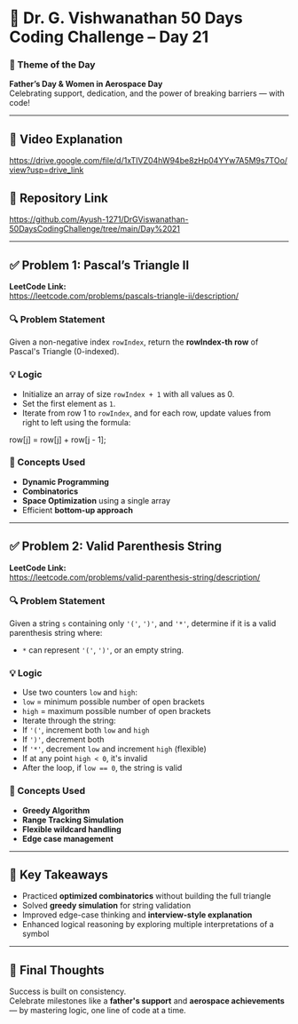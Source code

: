 # 🚀 Dr. G. Vishwanathan 50 Days Coding Challenge – Day 21

### 📅 Theme of the Day  
**Father’s Day & Women in Aerospace Day**  
Celebrating support, dedication, and the power of breaking barriers — with code!

---

## 🎥 Video Explanation  
https://drive.google.com/file/d/1xTIVZ04hW94be8zHp04YYw7A5M9s7TOo/view?usp=drive_link

## 📁 Repository Link  
https://github.com/Ayush-1271/DrGViswanathan-50DaysCodingChallenge/tree/main/Day%2021

---

## ✅ Problem 1: Pascal’s Triangle II  
**LeetCode Link:**  
https://leetcode.com/problems/pascals-triangle-ii/description/

### 🔍 Problem Statement
Given a non-negative index `rowIndex`, return the **rowIndex-th row** of Pascal's Triangle (0-indexed).

### 💡 Logic
- Initialize an array of size `rowIndex + 1` with all values as 0.
- Set the first element as `1`.
- Iterate from row 1 to `rowIndex`, and for each row, update values from right to left using the formula:

row[j] = row[j] + row[j - 1];


### 📘 Concepts Used
- **Dynamic Programming**
- **Combinatorics**
- **Space Optimization** using a single array
- Efficient **bottom-up approach**

---

## ✅ Problem 2: Valid Parenthesis String  
**LeetCode Link:**  
https://leetcode.com/problems/valid-parenthesis-string/description/

### 🔍 Problem Statement
Given a string `s` containing only `'('`, `')'`, and `'*'`, determine if it is a valid parenthesis string where:
- `*` can represent `'('`, `')'`, or an empty string.

### 💡 Logic
- Use two counters `low` and `high`:
- `low` = minimum possible number of open brackets
- `high` = maximum possible number of open brackets
- Iterate through the string:
- If `'('`, increment both `low` and `high`
- If `')'`, decrement both
- If `'*'`, decrement `low` and increment `high` (flexible)
- If at any point `high < 0`, it's invalid
- After the loop, if `low == 0`, the string is valid

### 📘 Concepts Used
- **Greedy Algorithm**
- **Range Tracking Simulation**
- **Flexible wildcard handling**
- **Edge case management**

---

## 🧠 Key Takeaways
- Practiced **optimized combinatorics** without building the full triangle
- Solved **greedy simulation** for string validation
- Improved edge-case thinking and **interview-style explanation**
- Enhanced logical reasoning by exploring multiple interpretations of a symbol

---

## 🙌 Final Thoughts
Success is built on consistency.  
Celebrate milestones like a **father's support** and **aerospace achievements** — by mastering logic, one line of code at a time.

